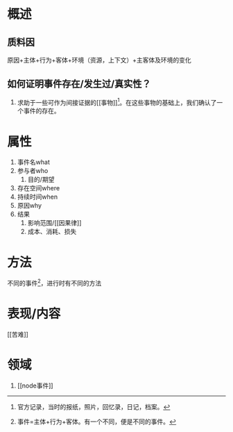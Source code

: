 # 概述
## 质料因
原因+主体+行为+客体+环境（资源，上下文）+主客体及环境的变化
## 如何证明事件存在/发生过/真实性？
1. 求助于一些可作为间接证据的[[事物]][^1]。在这些事物的基础上，我们确认了一个事件的存在。
# 属性
1. 事件名what
2. 参与者who
	1. 目的/期望
3. 存在空间where
4. 持续时间when
5. 原因why
6. 结果
	1. 影响范围/[[因果律]] 
	2. 成本、消耗、损失
# 方法
不同的事件[^2]，进行时有不同的方法
# 表现/内容
[[苦难]]

# 领域
1. [[node事件]]

[^1]: 官方记录，当时的报纸，照片，回忆录，日记，档案。
[^2]: 事件=主体+行为+客体。有一个不同，便是不同的事件。